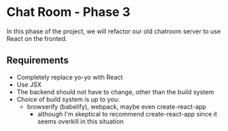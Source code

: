 # Chat Room - Phase 3

In this phase of the project, we will refactor our old chatroom server to use React on the fronted.

## Requirements

* Completely replace yo-yo with React
* Use JSX
* The backend should not have to change, other than the build system
* Choice of build system is up to you:
  * browserify (babelify), webpack, maybe even create-react-app
    * although I'm skeptical to recommend create-react-app since it seems overkill in this situation